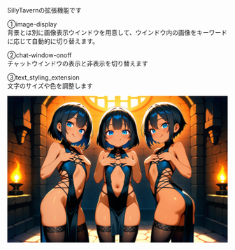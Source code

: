SillyTavernの拡張機能です

①image-display<br>
背景とは別に画像表示ウインドウを用意して、ウインドウ内の画像をキーワードに応じて自動的に切り替えます。

②chat-window-onoff<br>
チャットウインドウの表示と非表示を切り替えます

③text_styling_extension<br>
文字のサイズや色を調整します

![859862010303651612.png](https://github.com/penduram203/SillyTavernExtension/blob/main/859862010303651612.png)
